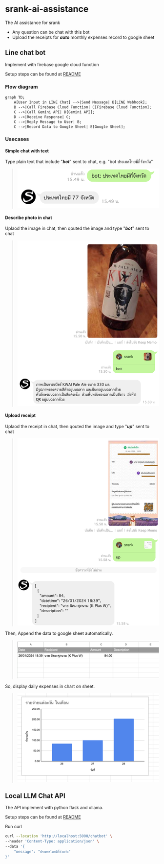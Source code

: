 # srank-ai-assistance

The AI assistance for srank

- Any question can be chat with this bot
- Upload the receipts for ***auto*** monthly expenses record to google sheet

## Line chat bot

Implement with firebase google cloud function

Setup steps can be found at [README](src/firebase-cloud-function/README.md)

### Flow diagram

```mermaid
graph TD;
    A[User Input in LINE Chat] -->|Send Message| B[LINE Webhook];
    B -->|Call Firebase Cloud Function| C[Firebase Cloud Function];
    C -->|Call Gemini API| D[Gemini API];
    D -->|Receive Response| C;
    C -->|Reply Message to User| B;
    C -->|Record Data to Google Sheet| E[Google Sheet];
```

### Usecases

#### Simple chat with text

Type plain text that include "***bot***" sent to chat, e.g. "bot ประเทศไทยมีกี่จังหวัด"

> ![line chat 01](assets/images/line_chat01.png)

#### Describe photo in chat

Uplaod the image in chat, then qouted the image and type "***bot***" sent to chat

> ![line chat 02](assets/images/line_chat02.png)

#### Upload receipt

Uplaod the receipt in chat, then qouted the image and type "***up***" sent to chat

> ![line upload receipt 01](assets/images/line_upload_receipt01.png)

Then, Append the data to google sheet automatically.
> ![line upload receipt 02](assets/images/line_upload_receipt02.png)

So, display daily expenses in chart on sheet.
> ![line upload receipt 03](assets/images/line_upload_receipt03.png)

## Local LLM Chat API

The API implement with python flask and ollama.

Setup steps can be found at [README](src/local-llm/README.md)

Run curl

```sh
curl --location 'http://localhost:5000/chatbot' \
--header 'Content-Type: application/json' \
--data '{
    "message": "ประเทศไทยมีกี่จังหวัด"
}'
```
